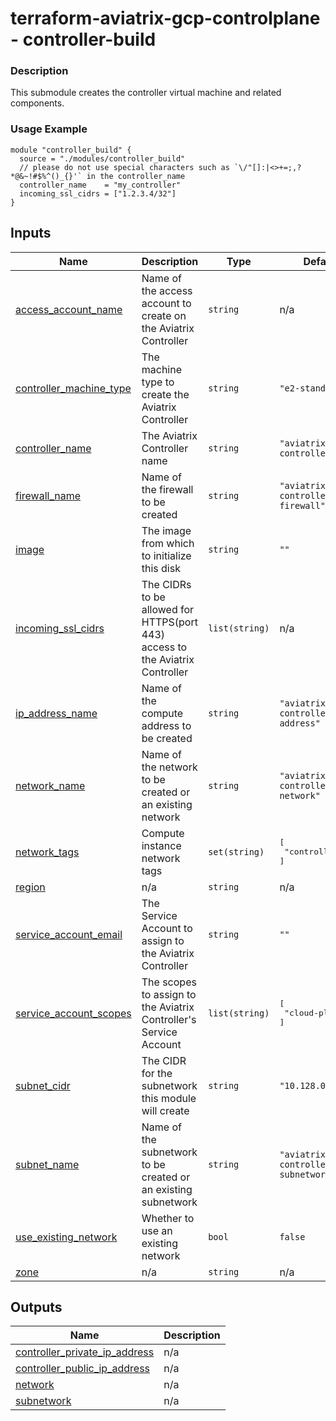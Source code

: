 <!-- BEGIN_TF_DOCS -->
# terraform-aviatrix-gcp-controlplane - controller-build

### Description
This submodule creates the controller virtual machine and related components.

### Usage Example
```hcl
module "controller_build" {
  source = "./modules/controller_build"
  // please do not use special characters such as `\/"[]:|<>+=;,?*@&~!#$%^()_{}'` in the controller_name
  controller_name    = "my_controller"
  incoming_ssl_cidrs = ["1.2.3.4/32"]
}
```
## Inputs

| Name | Description | Type | Default | Required |
|------|-------------|------|---------|:--------:|
| <a name="input_access_account_name"></a> [access\_account\_name](#input\_access\_account\_name) | Name of the access account to create on the Aviatrix Controller | `string` | n/a | yes |
| <a name="input_controller_machine_type"></a> [controller\_machine\_type](#input\_controller\_machine\_type) | The machine type to create the Aviatrix Controller | `string` | `"e2-standard-2"` | no |
| <a name="input_controller_name"></a> [controller\_name](#input\_controller\_name) | The Aviatrix Controller name | `string` | `"aviatrix-controller"` | no |
| <a name="input_firewall_name"></a> [firewall\_name](#input\_firewall\_name) | Name of the firewall to be created | `string` | `"aviatrix-controller-firewall"` | no |
| <a name="input_image"></a> [image](#input\_image) | The image from which to initialize this disk | `string` | `""` | no |
| <a name="input_incoming_ssl_cidrs"></a> [incoming\_ssl\_cidrs](#input\_incoming\_ssl\_cidrs) | The CIDRs to be allowed for HTTPS(port 443) access to the Aviatrix Controller | `list(string)` | n/a | yes |
| <a name="input_ip_address_name"></a> [ip\_address\_name](#input\_ip\_address\_name) | Name of the compute address to be created | `string` | `"aviatrix-controller-address"` | no |
| <a name="input_network_name"></a> [network\_name](#input\_network\_name) | Name of the network to be created or an existing network | `string` | `"aviatrix-controller-network"` | no |
| <a name="input_network_tags"></a> [network\_tags](#input\_network\_tags) | Compute instance network tags | `set(string)` | <pre>[<br/>  "controller"<br/>]</pre> | no |
| <a name="input_region"></a> [region](#input\_region) | n/a | `string` | n/a | yes |
| <a name="input_service_account_email"></a> [service\_account\_email](#input\_service\_account\_email) | The Service Account to assign to the Aviatrix Controller | `string` | `""` | no |
| <a name="input_service_account_scopes"></a> [service\_account\_scopes](#input\_service\_account\_scopes) | The scopes to assign to the Aviatrix Controller's Service Account | `list(string)` | <pre>[<br/>  "cloud-platform"<br/>]</pre> | no |
| <a name="input_subnet_cidr"></a> [subnet\_cidr](#input\_subnet\_cidr) | The CIDR for the subnetwork this module will create | `string` | `"10.128.0.0/9"` | no |
| <a name="input_subnet_name"></a> [subnet\_name](#input\_subnet\_name) | Name of the subnetwork to be created or an existing subnetwork | `string` | `"aviatrix-controller-subnetwork"` | no |
| <a name="input_use_existing_network"></a> [use\_existing\_network](#input\_use\_existing\_network) | Whether to use an existing network | `bool` | `false` | no |
| <a name="input_zone"></a> [zone](#input\_zone) | n/a | `string` | n/a | yes |

## Outputs

| Name | Description |
|------|-------------|
| <a name="output_controller_private_ip_address"></a> [controller\_private\_ip\_address](#output\_controller\_private\_ip\_address) | n/a |
| <a name="output_controller_public_ip_address"></a> [controller\_public\_ip\_address](#output\_controller\_public\_ip\_address) | n/a |
| <a name="output_network"></a> [network](#output\_network) | n/a |
| <a name="output_subnetwork"></a> [subnetwork](#output\_subnetwork) | n/a |
<!-- END_TF_DOCS -->
